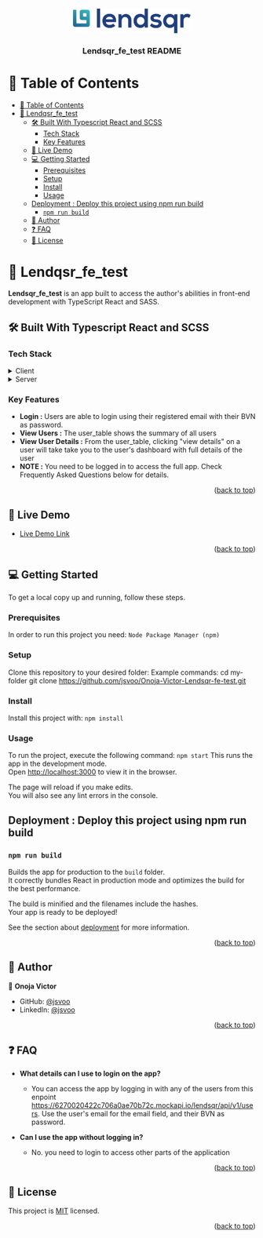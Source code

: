 <a name="readme-top"></a>

 
<div align="center"> 
  <img src="logo.svg" alt="logo" width="240"  height="auto" />
  <br/>

  <h3><b>Lendsqr_fe_test README </b></h3>

</div>
 

# 📗 Table of Contents

- [📗 Table of Contents](#-table-of-contents)
- [📖 Lendqsr\_fe\_test ](#-lendqsr_fe_test-)
  - [🛠 Built With  Typescript React and SCSS](#-built-with--typescript-react-and-scss)
    - [Tech Stack ](#tech-stack-)
    - [Key Features ](#key-features-)
  - [🚀 Live Demo ](#-live-demo-)
  - [💻 Getting Started ](#-getting-started-)
    - [Prerequisites](#prerequisites)
    - [Setup](#setup)
    - [Install](#install)
    - [Usage](#usage)
  - [Deployment : Deploy this project using npm  run build](#deployment--deploy-this-project-using-npm--run-build)
    - [`npm run build`](#npm-run-build)
  - [👥 Author ](#-author-)
  - [❓ FAQ ](#-faq-)
  - [📝 License ](#-license-)
 

# 📖 Lendqsr_fe_test <a name="about-project"></a> 

**Lendsqr_fe_test** is an app built to access the author's abilities in front-end development with TypeScript React and SASS.

## 🛠 Built With <a name="built-with"> Typescript React and SCSS</a>

### Tech Stack <a name="tech-stack"></a>
 

<details>
  <summary>Client</summary>
  <ul>
    <li><a href="https://www.typescriptlang.org/">Typescript React</a></li>
    <li><a href="https://sass-lang.com/">SCSS</a></li>
  </ul>
</details>

<details>
  <summary>Server</summary>
  <ul>
    <li><a href="https://www.google.com/url?q=https://6270020422c706a0ae70b72c.mockapi.io/lendsqr/api/v1/users&sa=D&source=editors&ust=1674066247745072&usg=AOvVaw1oWbP6U5D2-NEE4ATlj0b0">Supplied Endpoints</a></li>
  </ul>
</details>

 

### Key Features <a name="key-features"></a>


- **Login :** Users are able to login using their registered email with their BVN as password.
- **View Users :** The user_table shows the summary of all users
- **View User Details :** From the user_table, clicking "view details" on a user will take take you to the user's dashboard with full details of the user
- **NOTE :** You need to be logged in to access the full app. Check Frequently Asked Questions below for details.

<p align="right">(<a href="#readme-top">back to top</a>)</p>



## 🚀 Live Demo <a name="live-demo"></a>
 

- [Live Demo Link](https://onoja-victor-lendsqr-fe-test.netlify.app/)

<p align="right">(<a href="#readme-top">back to top</a>)</p>

 
## 💻 Getting Started <a name="getting-started"></a>
 

To get a local copy up and running, follow these steps.

### Prerequisites

In order to run this project you need: `Node Package Manager (npm)` 

 

### Setup

Clone this repository to your desired folder:
Example commands: 
cd my-folder
git clone https://github.com/jsvoo/Onoja-Victor-Lendsqr-fe-test.git


### Install

Install this project with: `npm install` 

 

### Usage

To run the project, execute the following command: `npm start`
This runs the app in the development mode.\
Open [http://localhost:3000](http://localhost:3000) to view it in the browser.

The page will reload if you make edits.\
You will also see any lint errors in the console.


## Deployment : Deploy this project using npm  run build

### `npm run build`

Builds the app for production to the `build` folder.\
It correctly bundles React in production mode and optimizes the build for the best performance.

The build is minified and the filenames include the hashes.\
Your app is ready to be deployed!

See the section about [deployment](https://facebook.github.io/create-react-app/docs/deployment) for more information.




<p align="right">(<a href="#readme-top">back to top</a>)</p>


## 👥 Author <a name="authors"></a>
  

👤 **Onoja Victor**

- GitHub: [@jsvoo](https://github.com/jsvoo) 
- LinkedIn: [@jsvoo](linkedin.com/in/victor-ojogbane-onoja-52a077145) 


<p align="right">(<a href="#readme-top">back to top</a>)</p>

   

 
## ❓ FAQ <a name="faq"></a>

 
- **What details can I use to login on the app?**

  - You can access the app by logging in with any of the users from this enpoint https://6270020422c706a0ae70b72c.mockapi.io/lendsqr/api/v1/users. Use the user's email for the email field, and their BVN as password.

- **Can I use the app without logging in?**

  - No. you need to login to access other parts of the application

<p align="right">(<a href="#readme-top">back to top</a>)</p>

 
## 📝 License <a name="license"></a>

This project is [MIT](./LICENSE) licensed.

 
<p align="right">(<a href="#readme-top">back to top</a>)</p>
